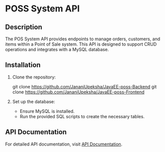 # POSS System API

## Description
The POS System API provides endpoints to manage orders, customers, and items within a Point of Sale system. This API is designed to support CRUD operations and integrates with a MySQL database.

## Installation
1. Clone the repository:
   
   git clone https://github.com/JananiUpeksha/JavaEE-poss-Backend
   git clone https://github.com/JananiUpeksha/JavaEE-poss-Frontend
   
3. Set up the database:
   - Ensure MySQL is installed.
   - Run the provided SQL scripts to create the necessary tables.


## API Documentation
For detailed API documentation, visit [API Documentation](docs/apiDocumentation.md).

